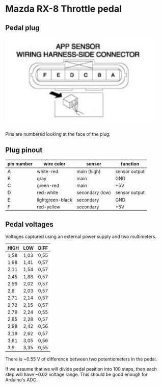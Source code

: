# Mazda RX-8 Throttle pedal

## Pedal plug

![pedal plug picture](./rx8-throttle-pedal-plug.png)

Pins are numbered looking at the face of the plug.

## Plug pinout

| pin number | wire color       | sensor          | function      |
|------------|------------------|-----------------|---------------|
| A          | white-red        | main (high)     | sensor output |
| B          | gray             | main            | GND           |
| C          | green-red        | main            | +5V           |
| D          | red-white        | secondary (low) | sensor output |
| E          | lightgreen-black | secondary       | GND           |
| F          | red-yellow       | secondary       | +5V           |

## Pedal voltages

Voltages captured using an external power supply and two multimeters.

| HIGH | LOW  | DIFF |
|------|------|------|
| 1,58 | 1,03 | 0,55 |
| 1,98 | 1,41 | 0,57 |
| 2,11 | 1,54 | 0,57 |
| 2,45 | 1,88 | 0,57 |
| 2,59 | 2,02 | 0,57 |
| 2,6  | 2,03 | 0,57 |
| 2,71 | 2,14 | 0,57 |
| 2,72 | 2,15 | 0,57 |
| 2,79 | 2,24 | 0,55 |
| 2,85 | 2,28 | 0,57 |
| 2,98 | 2,42 | 0,56 |
| 3,19 | 2,62 | 0,57 |
| 3,61 | 3,05 | 0,56 |
| 3,9  | 3,35 | 0,55 |

There is ~0.55 V of difference between two potentiometers in the pedal.

If we assume that we will divide pedal position into 100 steps, then each step will have ~0.02 voltage range.
This should be good enough for Arduino's ADC.
